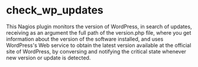 # check_wp_updates
This Nagios plugin monitors the version of WordPress, in search of updates, receiving as an argument the full path of the version.php file, where you get information about the version of the software installed, and uses WordPress's Web service to obtain the latest version available at the official site of WordPress, by conversing and notifying the critical state whenever new version or update is detected.
